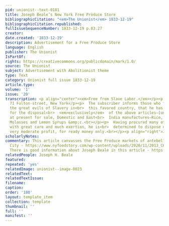 ```yaml
---
pid: unionist--text-0181
title: Joseph Beale’s New York Free Produce Store
bibliographicCitation: "<em>The Unionist</em> 1833-12-19"
bibliographicCitation.republished: 
fullIssueSequenceNumber: 1833-12-19 p.03.27
creator: 
date.created: '1833-12-19'
description: Advertisement for a Free Produce Store
language: English
publisher: The Unionist
IsPartOf: 
rights: https://creativecommons.org/publicdomain/mark/1.0/
source: The Unionist
subject: Advertisement with Abolitionist theme
type: Text
category: Unionist full issue 1833-12-19
article.type: 
volume: '1'
issue: '20'
transcription: <p align="center"><em>Free from Slave Labor.</em></p><p align="center">No.
  71 Fulton-street, New York</p><p>  The subscriber informs those who feel alive to
  the great evils of Slavery in<br>  this favored country, that he has opened a store
  for the disposal<br>  <em>exclusively</em>  of the above articles—[unreasable] has
  at present for sale, Domestic and East<br>  India manufactures—Rice, Coffee, Sugar,
  Molasses and Lemon Syrups &amp;c.<br></p><p>  Having procured many of the foregoing
  with great care and much exertion, he is<br>  determined to dispose of them at a
  very moderate profit, for ready money only.<br></p><p align="right">JOSEPH H. BEALE.</p>
scholarlyNotes: 
commentary: This article canvasses the Free Produce markets of antebellum New York
  City - https://www.nyfoodstory.com/wp-content/uploads/2020/11/2013_CHNY_NY_Foodstory_FINAL-2.pdf
  There is good information about Joseph Beale in this article - https://vermonthistory.org/journal/69/vt69_s04.pdf
relatedPeople: Joseph H. Beale
featured: 
repeated: 'yes'
relatedImage: unionist--image-0023
relatedText: 
relatedTextIssue: 
filename: 
caption: 
order: '180'
layout: template_item
collection: template
thumbnail: ''
full: ''
manifest: ''
---
```

